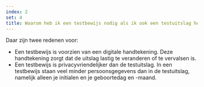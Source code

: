 ```yaml
---
index: 2
set: 4
title: Waarom heb ik een testbewijs nodig als ik ook een testuitslag heb?
---
```

Daar zijn twee redenen voor:

- Een testbewijs is voorzien van een digitale handtekening. Deze handtekening zorgt dat de uitslag lastig te veranderen of te vervalsen is. 
- Een testbewijs is privacyvriendelijker dan de testuitslag. In een testbewijs staan veel minder persoonsgegevens dan in de testuitslag, namelijk alleen je initialen en je geboortedag en -maand.

